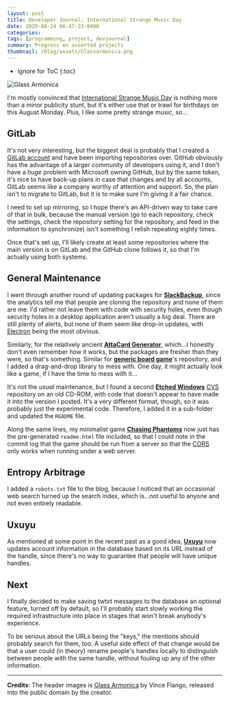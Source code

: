 ```yaml
---
layout: post
title: Developer Journal, International Strange Music Day
date: 2020-08-24 06:47:23-0400
categories:
tags: [programming, project, devjournal]
summary: Progress on assorted projects
thumbnail: /blog/assets/Glassarmonica.png
---
```


* Ignore for ToC
{:toc}

![Glass Armonica](/blog/assets/Glassarmonica.png "Glass Armonica")

I'm mostly convinced that [International Strange Music Day](http://www.strangemusic.com/) is nothing more than a minor publicity stunt, but it's either use that or trawl for birthdays on this August Monday.  Plus, I like some pretty strange music, so...

## GitLab

It's not very interesting, but the biggest deal is probably that I created a [GitLab account](https://gitlab.com/jcolag) and have been importing repositories over.  GitHub <i class="fab fa-github"></i> obviously has the advantage of a larger community of developers using it, and I don't have a *huge* problem with Microsoft owning GitHub, but by the same token, it's nice to have back-up plans in case that changes and by all accounts, GitLab seems like a company worthy of attention and support.  So, the plan isn't to migrate to GitLab, but it is to make sure I'm giving it a fair chance.

I need to set up mirroring, so I hope there's an API-driven way to take care of that in bulk, because the manual version (go to each repository, check the settings, check the repository setting for the repository, and feed in the information to synchronize) isn't something I relish repeating eighty times.

Once that's set up, I'll likely create at least some repositories where the main version is on GitLab and the GitHub clone follows it, so that I'm actually using both systems.

## General Maintenance

I went through another round of updating packages for [**SlackBackup**](https://github.com/jcolag/SlackBackup), since the analytics tell me that people are cloning the repository and none of them are me.  I'd rather not leave them with code with security holes, even though security holes in a desktop application aren't usually a big deal.  There are still plenty of alerts, but none of them seem like drop-in updates, with [Electron](https://www.electronjs.org/) being the most obvious.

Similarly, for the relatively ancient [**AttaCard Generator**](https://github.com/jcolag/AttaCard-Generator), which...I honestly don't even remember how it works, but the packages are fresher than they were, so that's something.  Similar for [**generic board game**](https://github.com/jcolag/generic-board-game/)'s repository, and I added a drag-and-drop library to mess with.  One day, it might actually look like a game, if I have the time to mess with it...

It's not the *usual* maintenance, but I found a second [**Etched Windows**](https://github.com/jcolag/etched-windows) [CVS](https://www.nongnu.org/cvs/) repository on an old CD-ROM, with code that doesn't appear to have made it into the version I posted.  It's a very different format, though, so it was probably just the experimental code.  Therefore, I added it in a sub-folder and updated the `README` file.

Along the same lines, my minimalist game [**Chasing Phantoms**](https://github.com/jcolag/ChasingPhantoms) now just has the pre-generated `readme.html` file included, so that I could note in the commit log that the game should be run from a server so that the [CORS](https://en.wikipedia.org/wiki/Cross-origin_resource_sharing) only works when running under a web server.

## Entropy Arbitrage

I added a `robots.txt` file to the blog, because I noticed that an occasional web search turned up the search index, which is...not useful to anyone and not even entirely readable.

## Uxuyu

As mentioned at some point in the recent past as a good idea, [**Uxuyu**](https://github.com/jcolag/Uxuyu) now updates account information in the database based on its URL instead of the handle, since there's no way to guarantee that people will have unique handles.

## Next

I finally decided to make saving twtxt messages to the database an optional feature, turned off by default, so I'll probably start slowly working the required infrastructure into place in stages that won't break anybody's experience.

To be serious about the URLs being the "keys," the mentions should probably search for them, too.  A useful side effect of that change would be that a user could (in theory) rename people's handles locally to distinguish between people with the same handle, without fouling up any of the other information.

* * *

**Credits**:  The header images is [Glass Armonica](https://commons.wikimedia.org/wiki/File:Glassarmonica.jpg) by Vince Flango, released into the public domain by the creator.

